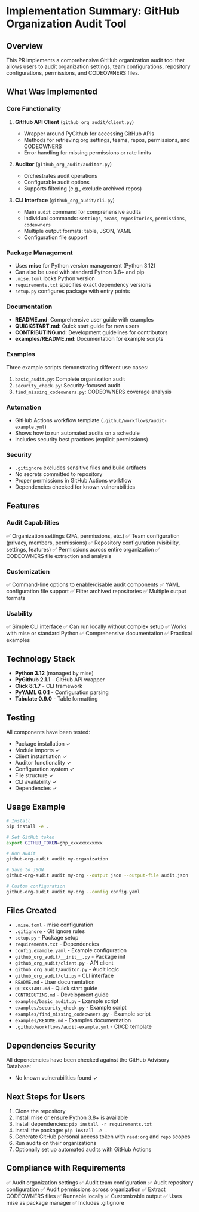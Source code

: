# Implementation Summary: GitHub Organization Audit Tool

## Overview
This PR implements a comprehensive GitHub organization audit tool that allows users to audit organization settings, team configurations, repository configurations, permissions, and CODEOWNERS files.

## What Was Implemented

### Core Functionality
1. **GitHub API Client** (`github_org_audit/client.py`)
   - Wrapper around PyGithub for accessing GitHub APIs
   - Methods for retrieving org settings, teams, repos, permissions, and CODEOWNERS
   - Error handling for missing permissions or rate limits

2. **Auditor** (`github_org_audit/auditor.py`)
   - Orchestrates audit operations
   - Configurable audit options
   - Supports filtering (e.g., exclude archived repos)

3. **CLI Interface** (`github_org_audit/cli.py`)
   - Main `audit` command for comprehensive audits
   - Individual commands: `settings`, `teams`, `repositories`, `permissions`, `codeowners`
   - Multiple output formats: table, JSON, YAML
   - Configuration file support

### Package Management
- Uses **mise** for Python version management (Python 3.12)
- Can also be used with standard Python 3.8+ and pip
- `.mise.toml` locks Python version
- `requirements.txt` specifies exact dependency versions
- `setup.py` configures package with entry points

### Documentation
- **README.md**: Comprehensive user guide with examples
- **QUICKSTART.md**: Quick start guide for new users
- **CONTRIBUTING.md**: Development guidelines for contributors
- **examples/README.md**: Documentation for example scripts

### Examples
Three example scripts demonstrating different use cases:
1. `basic_audit.py`: Complete organization audit
2. `security_check.py`: Security-focused audit
3. `find_missing_codeowners.py`: CODEOWNERS coverage analysis

### Automation
- GitHub Actions workflow template (`.github/workflows/audit-example.yml`)
- Shows how to run automated audits on a schedule
- Includes security best practices (explicit permissions)

### Security
- `.gitignore` excludes sensitive files and build artifacts
- No secrets committed to repository
- Proper permissions in GitHub Actions workflow
- Dependencies checked for known vulnerabilities

## Features

### Audit Capabilities
✅ Organization settings (2FA, permissions, etc.)
✅ Team configuration (privacy, members, permissions)
✅ Repository configuration (visibility, settings, features)
✅ Permissions across entire organization
✅ CODEOWNERS file extraction and analysis

### Customization
✅ Command-line options to enable/disable audit components
✅ YAML configuration file support
✅ Filter archived repositories
✅ Multiple output formats

### Usability
✅ Simple CLI interface
✅ Can run locally without complex setup
✅ Works with mise or standard Python
✅ Comprehensive documentation
✅ Practical examples

## Technology Stack
- **Python 3.12** (managed by mise)
- **PyGithub 2.1.1** - GitHub API wrapper
- **Click 8.1.7** - CLI framework
- **PyYAML 6.0.1** - Configuration parsing
- **Tabulate 0.9.0** - Table formatting

## Testing
All components have been tested:
- Package installation ✓
- Module imports ✓
- Client instantiation ✓
- Auditor functionality ✓
- Configuration system ✓
- File structure ✓
- CLI availability ✓
- Dependencies ✓

## Usage Example
```bash
# Install
pip install -e .

# Set GitHub token
export GITHUB_TOKEN=ghp_xxxxxxxxxxxx

# Run audit
github-org-audit audit my-organization

# Save to JSON
github-org-audit audit my-org --output json --output-file audit.json

# Custom configuration
github-org-audit audit my-org --config config.yaml
```

## Files Created
- `.mise.toml` - mise configuration
- `.gitignore` - Git ignore rules
- `setup.py` - Package setup
- `requirements.txt` - Dependencies
- `config.example.yaml` - Example configuration
- `github_org_audit/__init__.py` - Package init
- `github_org_audit/client.py` - API client
- `github_org_audit/auditor.py` - Audit logic
- `github_org_audit/cli.py` - CLI interface
- `README.md` - User documentation
- `QUICKSTART.md` - Quick start guide
- `CONTRIBUTING.md` - Development guide
- `examples/basic_audit.py` - Example script
- `examples/security_check.py` - Example script
- `examples/find_missing_codeowners.py` - Example script
- `examples/README.md` - Examples documentation
- `.github/workflows/audit-example.yml` - CI/CD template

## Dependencies Security
All dependencies have been checked against the GitHub Advisory Database:
- No known vulnerabilities found ✓

## Next Steps for Users
1. Clone the repository
2. Install mise or ensure Python 3.8+ is available
3. Install dependencies: `pip install -r requirements.txt`
4. Install the package: `pip install -e .`
5. Generate GitHub personal access token with `read:org` and `repo` scopes
6. Run audits on their organizations
7. Optionally set up automated audits with GitHub Actions

## Compliance with Requirements
✅ Audit organization settings
✅ Audit team configuration
✅ Audit repository configuration
✅ Audit permissions across organization
✅ Extract CODEOWNERS files
✅ Runnable locally
✅ Customizable output
✅ Uses mise as package manager
✅ Includes .gitignore
